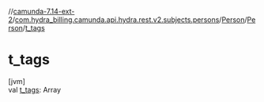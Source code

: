 //[camunda-7.14-ext-2](../../../../index.md)/[com.hydra_billing.camunda.api.hydra.rest.v2.subjects.persons](../../index.md)/[Person](../index.md)/[Person](index.md)/[t_tags](t_tags.md)

# t_tags

[jvm]\
val [t_tags](t_tags.md): Array<String>
